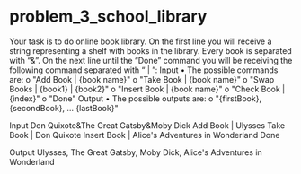 # problem_3_school_library
Your task is to do online book library.
On the first line you will receive a string representing a shelf with books in the library. Every book is separated with “&”. On the next line until the “Done” command you will be receiving the following command separated with “ | ”:
Input
•	The possible commands are:
o	"Add Book | {book name}"
o	"Take Book | {book name}"
o	"Swap Books | {book1} | {book2}"
o	"Insert Book | {book name}"
o	"Check Book | {index}"
o	"Done"
Output
•	The possible outputs are:
o	"{firstBook}, {secondBook}, … {lastBook}"

Input
Don Quixote&The Great Gatsby&Moby Dick
Add Book | Ulysses
Take Book | Don Quixote
Insert Book | Alice's Adventures in Wonderland
Done

Output
Ulysses, The Great Gatsby, Moby Dick, Alice's Adventures in Wonderland

